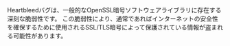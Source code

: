 
Heartbleedバグは、一般的なOpenSSL暗号ソフトウェアライブラリに存在する深刻な脆弱性です。
この脆弱性により、通常であればインターネットの安全性を確保するために使用されるSSL/TLS暗号によって保護されている情報が盗まれる可能性があります。
